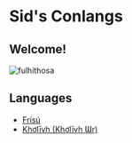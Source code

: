 # Sid's Conlangs

## Welcome!

![*fulhíthosa*](/images/fulhiithosa.svg)

## Languages

 * [Frísú](frisu)
 * [Khơlīvh \(Khơlīvh Ɯr\)](kholivh)


